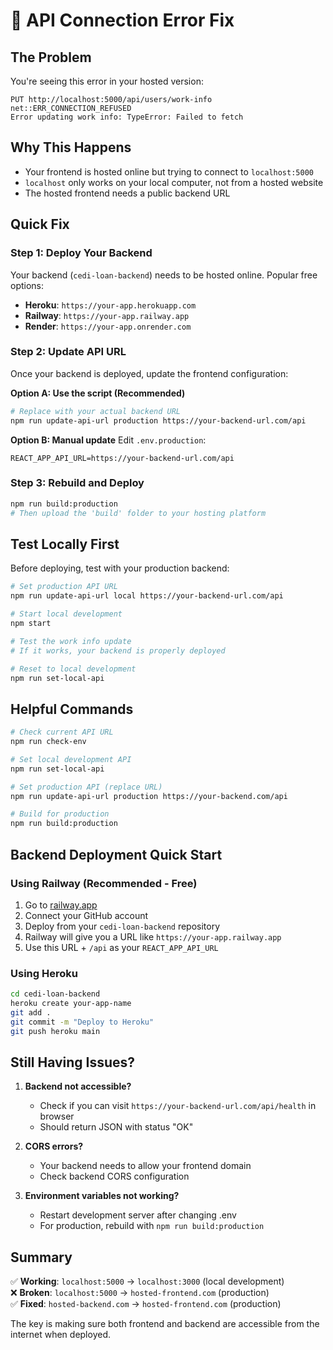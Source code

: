 # 🔧 API Connection Error Fix

## The Problem
You're seeing this error in your hosted version:
```
PUT http://localhost:5000/api/users/work-info net::ERR_CONNECTION_REFUSED
Error updating work info: TypeError: Failed to fetch
```

## Why This Happens
- Your frontend is hosted online but trying to connect to `localhost:5000`
- `localhost` only works on your local computer, not from a hosted website
- The hosted frontend needs a public backend URL

## Quick Fix

### Step 1: Deploy Your Backend
Your backend (`cedi-loan-backend`) needs to be hosted online. Popular free options:

- **Heroku**: `https://your-app.herokuapp.com`
- **Railway**: `https://your-app.railway.app`  
- **Render**: `https://your-app.onrender.com`

### Step 2: Update API URL
Once your backend is deployed, update the frontend configuration:

**Option A: Use the script (Recommended)**
```bash
# Replace with your actual backend URL
npm run update-api-url production https://your-backend-url.com/api
```

**Option B: Manual update**
Edit `.env.production`:
```env
REACT_APP_API_URL=https://your-backend-url.com/api
```

### Step 3: Rebuild and Deploy
```bash
npm run build:production
# Then upload the 'build' folder to your hosting platform
```

## Test Locally First

Before deploying, test with your production backend:

```bash
# Set production API URL
npm run update-api-url local https://your-backend-url.com/api

# Start local development
npm start

# Test the work info update
# If it works, your backend is properly deployed

# Reset to local development
npm run set-local-api
```

## Helpful Commands

```bash
# Check current API URL
npm run check-env

# Set local development API
npm run set-local-api

# Set production API (replace URL)
npm run update-api-url production https://your-backend.com/api

# Build for production
npm run build:production
```

## Backend Deployment Quick Start

### Using Railway (Recommended - Free)
1. Go to [railway.app](https://railway.app)
2. Connect your GitHub account
3. Deploy from your `cedi-loan-backend` repository
4. Railway will give you a URL like `https://your-app.railway.app`
5. Use this URL + `/api` as your `REACT_APP_API_URL`

### Using Heroku
```bash
cd cedi-loan-backend
heroku create your-app-name
git add .
git commit -m "Deploy to Heroku"
git push heroku main
```

## Still Having Issues?

1. **Backend not accessible?**
   - Check if you can visit `https://your-backend-url.com/api/health` in browser
   - Should return JSON with status "OK"

2. **CORS errors?**
   - Your backend needs to allow your frontend domain
   - Check backend CORS configuration

3. **Environment variables not working?**
   - Restart development server after changing .env
   - For production, rebuild with `npm run build:production`

## Summary

✅ **Working**: `localhost:5000` → `localhost:3000` (local development)  
❌ **Broken**: `localhost:5000` → `hosted-frontend.com` (production)  
✅ **Fixed**: `hosted-backend.com` → `hosted-frontend.com` (production)

The key is making sure both frontend and backend are accessible from the internet when deployed.
